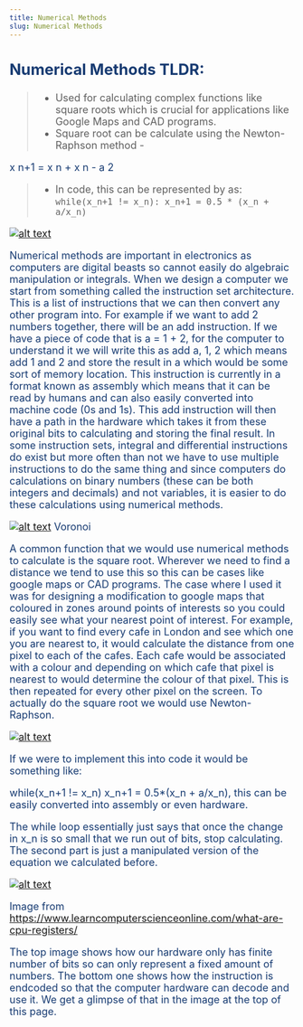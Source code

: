 ```yaml
---
title: Numerical Methods
slug: Numerical Methods
---
```

<span style="color: #173B72; font-size: 18px;">

## Numerical Methods TLDR:
> - Used for calculating complex functions like square roots which is crucial for applications like Google Maps and CAD programs.
> - Square root can be calculate using the Newton-Raphson method - <math xmlns="http://www.w3.org/1998/Math/MathML">
  <mrow>
  <msub>
    <mi>x</mi>
    <mi>n+1</mi>
    </msub>
    <mo>=</mo>
    <msub>
    <mi>x</mi>
    <mi>n</mi>
    </msub>
    <mo>+</mo>
    <mfrac>
      <mrow>
        <msub>
          <mi>x</mi>
          <mi>n</mi>
        </msub>
        <mo>-</mo>
        <mi>a</mi>
      </mrow>
      <mrow>
        <mn>2</mn>
      </mrow>
    </mfrac>
  </mrow>
</math>

> - In code, this can be represented by as: 
>   `while(x_n+1 != x_n): x_n+1 = 0.5 * (x_n + a/x_n)`


[![alt text](/docs/fnum1.png)]()

Numerical methods are important in electronics as computers are digital beasts so cannot easily do algebraic manipulation or integrals. When we design a computer we start from something called the instruction set architecture. This is a list of instructions that we can then convert any other program into. For example if we want to add 2 numbers together, there will be an add instruction. If we have a piece of code that is a = 1 + 2, for the computer to understand it we will write this as add a, 1, 2 which means add 1 and 2 and store the result in a which would be some sort of memory location. This instruction is currently in a format known as assembly which means that it can be read by humans and can also easily converted into machine code (0s and 1s). This add instruction will then have a path in the hardware which takes it from these original bits to calculating and storing the final result. In some instruction sets, integral and differential instructions do exist but more often than not we have to use multiple instructions to do the same thing and since computers do calculations on binary numbers (these can be both integers and decimals) and not variables, it is easier to do these calculations using numerical methods.

[![alt text](/docs/fnum3.png)]() Voronoi

A common function that we would use numerical methods to calculate is the square root. Wherever we need to find a distance we tend to use this so this can be cases like google maps or CAD programs. The case where I used it was for designing a modification to google maps that coloured in zones around points of interests so you could easily see what your nearest point of interest. For example, if you want to find every cafe in London and see which one you are nearest to, it would calculate the distance from one pixel to each of the cafes. Each cafe would be associated with a colour and depending on which cafe that pixel is nearest to would determine the colour of that pixel. This is then repeated for every other pixel on the screen. To actually do the square root we would use Newton-Raphson. 

[![alt text](/docs/fnum2.png)]()

If we were to implement this into code it would be something like:
 
while(x_n+1 != x_n) x_n+1 = 0.5*(x_n + a/x_n), this can be easily converted into assembly or even hardware.

The while loop essentially just says that once the change in x_n is so small that we run out of bits, stop calculating. The second part is just a manipulated version of the equation we calculated before.

[![alt text](/docs/fnum4.png)]()

Image from https://www.learncomputerscienceonline.com/what-are-cpu-registers/

The top image shows how our hardware only has finite number of bits so can only represent a fixed amount of numbers. The bottom one shows how the instruction is endcoded so that the computer hardware can decode and use it. We get a glimpse of that in the image at the top of this page.